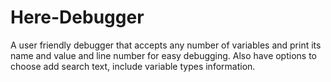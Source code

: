 # Here-Debugger
A user friendly debugger that accepts any number of variables and print its name and value and line number for easy debugging. Also have options to choose add search text, include variable types information.
